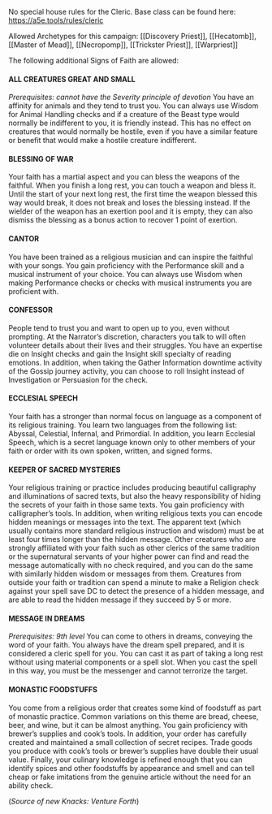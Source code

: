 No special house rules for the Cleric.  Base class can be found here: https://a5e.tools/rules/cleric

Allowed Archetypes for this campaign:  [[Discovery Priest]], [[Hecatomb]], [[Master of Mead]], [[Necropomp]], [[Trickster Priest]], [[Warpriest]]

The following additional Signs of Faith are allowed:
#### ALL CREATURES GREAT AND SMALL 
*Prerequisites: cannot have the Severity principle of devotion* 
You have an affinity for animals and they tend to trust you. You can always use Wisdom for Animal Handling checks and if a creature of the Beast type would normally be indifferent to you, it is friendly instead. This has no effect on creatures that would normally be hostile, even if you have a similar feature or benefit that would make a hostile creature indifferent. 
#### BLESSING OF WAR 
Your faith has a martial aspect and you can bless the weapons of the faithful. When you finish a long rest, you can touch a weapon and bless it. Until the start of your next long rest, the first time the weapon blessed this way would break, it does not break and loses the blessing instead. If the wielder of the weapon has an exertion pool and it is empty, they can also dismiss the blessing as a bonus action to recover 1 point of exertion. 
#### CANTOR 
You have been trained as a religious musician and can inspire the faithful with your songs. You gain proficiency with the Performance skill and a musical instrument of your choice. You can always use Wisdom when making Performance checks or checks with musical instruments you are proficient with. 
#### CONFESSOR 
People tend to trust you and want to open up to you, even without prompting. At the Narrator’s discretion, characters you talk to will often volunteer details about their lives and their struggles. You have an expertise die on Insight checks and gain the Insight skill specialty of reading emotions. In addition, when taking the Gather Information downtime activity of the Gossip journey activity, you can choose to roll Insight instead of Investigation or Persuasion for the check. 
#### ECCLESIAL SPEECH 
Your faith has a stronger than normal focus on language as a component of its religious training. You learn two languages from the following list: Abyssal, Celestial, Infernal, and Primordial. In addition, you learn Ecclesial Speech, which is a secret language known only to other members of your faith or order with its own spoken, written, and signed forms.
#### KEEPER OF SACRED MYSTERIES 
Your religious training or practice includes producing beautiful calligraphy and illuminations of sacred texts, but also the heavy responsibility of hiding the secrets of your faith in those same texts. You gain proficiency with calligrapher’s tools. In addition, when writing religious texts you can encode hidden meanings or messages into the text. The apparent text (which usually contains more standard religious instruction and wisdom) must be at least four times longer than the hidden message. Other creatures who are strongly affiliated with your faith such as other clerics of the same tradition or the supernatural servants of your higher power can find and read the message automatically with no check required, and you can do the same with similarly hidden wisdom or messages from them. Creatures from outside your faith or tradition can spend a minute to make a Religion check against your spell save DC to detect the presence of a hidden message, and are able to read the hidden message if they succeed by 5 or more. 
#### MESSAGE IN DREAMS 
*Prerequisites: 9th level*
You can come to others in dreams, conveying the word of your faith. You always have the dream spell prepared, and it is considered a cleric spell for you. You can cast it as part of taking a long rest without using material components or a spell slot. When you cast the spell in this way, you must be the messenger and cannot terrorize the target. 
#### MONASTIC FOODSTUFFS 
You come from a religious order that creates some kind of foodstuff as part of monastic practice. Common variations on this theme are bread, cheese, beer, and wine, but it can be almost anything. You gain proficiency with brewer’s supplies and cook’s tools. In addition, your order has carefully created and maintained a small collection of secret recipes. Trade goods you produce with cook’s tools or brewer’s supplies have double their usual value. Finally, your culinary knowledge is refined enough that you can identify spices and other foodstuffs by appearance and smell and can tell cheap or fake imitations from the genuine article without the need for an ability check.

(*Source of new Knacks: Venture Forth*)